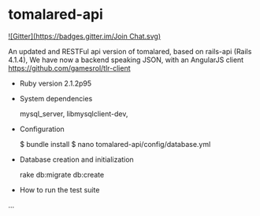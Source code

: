 # tomalared-api
[![Gitter](https://badges.gitter.im/Join Chat.svg)](https://gitter.im/ouruboros/tomalared-api?utm_source=badge&utm_medium=badge&utm_campaign=pr-badge&utm_content=badge)

An updated and RESTFul api version of tomalared, based on rails-api (Rails 4.1.4),
We have now a backend speaking JSON, with an AngularJS client https://github.com/gamesrol/tlr-client 

* Ruby version 2.1.2p95

* System dependencies

    mysql_server, libmysqlclient-dev,
  
* Configuration

    $ bundle install
    $ nano tomalared-api/config/database.yml
  
* Database creation and initialization

    rake db:migrate db:create
  
* How to run the test suite

...
